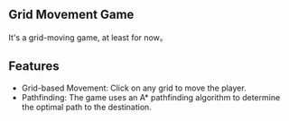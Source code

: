 ## Grid Movement Game

It's a grid-moving game, at least for now。

## Features

- Grid-based Movement: Click on any grid to move the player.
- Pathfinding: The game uses an A\* pathfinding algorithm to determine the optimal path to the destination.
